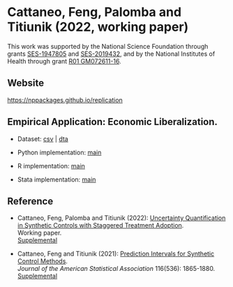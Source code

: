 # Cattaneo, Feng, Palomba and Titiunik (2022, working paper)

This work was supported by the National Science Foundation through grants [SES-1947805](https://www.nsf.gov/awardsearch/showAward?AWD_ID=1947805) and [SES-2019432](https://www.nsf.gov/awardsearch/showAward?AWD_ID=2019432), and by the National Institutes of Health through grant [R01 GM072611-16](https://reporter.nih.gov/project-details/10093056).

## Website 

https://nppackages.github.io/replication

## Empirical Application: Economic Liberalization.

- Dataset: [csv](xxxx.csv) | [dta](xxx.dta)

- Python implementation: [main](CFPT_2022_wp.R)

- R implementation: [main](CFPT_2022_wp.R)

- Stata implementation: [main](CFPT_2022_wp.do)

## Reference

- Cattaneo, Feng, Palomba and Titiunik (2022): [Uncertainty Quantification in Synthetic Controls with Staggered Treatment Adoption](https://nppackages.github.io/references/Cattaneo-Feng-Palomba-Titiunik_2022_wp.pdf).<br>
Working paper.<br>
[Supplemental](https://nppackages.github.io/references/Cattaneo-Feng-Palomba-Titiunik_2022_wp--Supplement.pdf)<br>

- Cattaneo, Feng and Titiunik (2021): [Prediction Intervals for Synthetic Control Methods](https://nppackages.github.io/references/Cattaneo-Feng-Titiunik_2021_JASA.pdf).<br>
_Journal of the American Statistical Association_ 116(536): 1865-1880.<br>
[Supplemental](https://nppackages.github.io/references/Cattaneo-Feng-Titiunik_2021_JASA--Supplement.pdf)<br>
<br><br>
